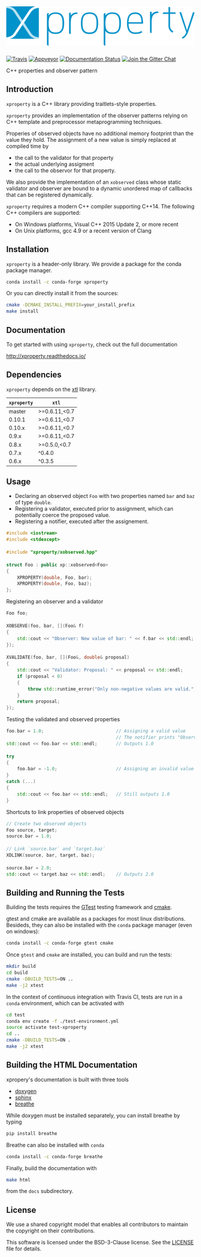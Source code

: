 # ![xproperty](docs/source/xproperty.svg)

[![Travis](https://travis-ci.org/jupyter-xeus/xproperty.svg?branch=master)](https://travis-ci.org/jupyter-xeus/xproperty)
[![Appveyor](https://ci.appveyor.com/api/projects/status/0cbb1v1tgte5b7pk?svg=true)](https://ci.appveyor.com/project/jupyter-xeus/xproperty)
[![Documentation Status](http://readthedocs.org/projects/xproperty/badge/?version=latest)](https://xproperty.readthedocs.io/en/latest/?badge=latest)
[![Join the Gitter Chat](https://badges.gitter.im/Join%20Chat.svg)](https://gitter.im/QuantStack/Lobby?utm_source=badge&utm_medium=badge&utm_campaign=pr-badge&utm_content=badge)

C++ properties and observer pattern

## Introduction

`xproperty` is a C++ library providing traitlets-style properties.

`xproperty` provides an implementation of the observer patterns relying on C++ template and preprocessor metaprogramming techniques.

Properies of observed objects have no additional memory footprint than the value they hold. The assignment of a new value is simply
replaced at compiled time by

- the call to the validator for that property
- the actual underlying assigment
- the call to the observor for that property.

We also provide the implementation of an `xobserved` class whose static validator and observer are bound to a dynamic unordered map
of callbacks that can be registered dynamically.

`xproperty` requires a modern C++ compiler supporting C++14. The following C++ compilers are supported:

- On Windows platforms, Visual C++ 2015 Update 2, or more recent
- On Unix platforms, gcc 4.9 or a recent version of Clang

## Installation

`xproperty` is a header-only library. We provide a package for the conda package manager.

```bash
conda install -c conda-forge xproperty
```

Or you can directly install it from the sources:

```bash
cmake -DCMAKE_INSTALL_PREFIX=your_install_prefix
make install
```

## Documentation

To get started with using `xproperty`, check out the full documentation

http://xproperty.readthedocs.io/

## Dependencies

`xproperty` depends on the [xtl](https://github.com/xtensor-stack/xtl) library.

| `xproperty` |     `xtl`     |
|-------------|---------------|
|   master    | >=0.6.11,<0.7 |
|   0.10.1    | >=0.6.11,<0.7 |
|   0.10.x    | >=0.6.11,<0.7 |
|   0.9.x     | >=0.6.11,<0.7 |
|   0.8.x     | >=0.5.0,<0.7  |
|   0.7.x     | ^0.4.0        |
|   0.6.x     | ^0.3.5        |

## Usage

- Declaring an observed object `Foo` with two properties named `bar` and `baz` of type `double`.
- Registering a validator, executed prior to assignment, which can potentially coerce the proposed value.
- Registering a notifier, executed after the assignement.

```cpp
#include <iostream>
#include <stdexcept>

#include "xproperty/xobserved.hpp"

struct Foo : public xp::xobserved<Foo>
{
    XPROPERTY(double, Foo, bar);
    XPROPERTY(double, Foo, baz);
};
```

Registering an observer and a validator

```cpp
Foo foo;

XOBSERVE(foo, bar, [](Foo& f)
{
    std::cout << "Observer: New value of bar: " << f.bar << std::endl;
});

XVALIDATE(foo, bar, [](Foo&, double& proposal)
{
    std::cout << "Validator: Proposal: " << proposal << std::endl;
    if (proposal < 0)
    {
        throw std::runtime_error("Only non-negative values are valid.");
    }
    return proposal;
});
```

Testing the validated and observed properties

```cpp
foo.bar = 1.0;                           // Assigning a valid value
                                         // The notifier prints "Observer: New value of bar: 1"
std::cout << foo.bar << std::endl;       // Outputs 1.0

try
{
    foo.bar = -1.0;                      // Assigning an invalid value
}
catch (...)
{
    std::cout << foo.bar << std::endl;   // Still outputs 1.0
}
```

Shortcuts to link properties of observed objects

```cpp
// Create two observed objects
Foo source, target;
source.bar = 1.0;

// Link `source.bar` and `target.baz`
XDLINK(source, bar, target, baz);

source.bar = 2.0;
std::cout << target.baz << std::endl;    // Outputs 2.0
```

## Building and Running the Tests

Building the tests requires the [GTest](https://github.com/google/googletest) testing framework and [cmake](https://cmake.org).

gtest and cmake are available as a packages for most linux distributions. Besideds, they can also be installed with the `conda` package manager (even on windows):

```bash
conda install -c conda-forge gtest cmake
```

Once `gtest` and `cmake` are installed, you can build and run the tests:

```bash
mkdir build
cd build
cmake -DBUILD_TESTS=ON ..
make -j2 xtest
```

In the context of continuous integration with Travis CI, tests are run in a `conda` environment, which can be activated with

```bash
cd test
conda env create -f ./test-environment.yml
source activate test-xproperty
cd ..
cmake -DBUILD_TESTS=ON .
make -j2 xtest
```

## Building the HTML Documentation

xpropery's documentation is built with three tools

 - [doxygen](http://www.doxygen.org)
 - [sphinx](http://www.sphinx-doc.org)
 - [breathe](https://breathe.readthedocs.io)

While doxygen must be installed separately, you can install breathe by typing

```bash
pip install breathe
```

Breathe can also be installed with `conda`

```bash
conda install -c conda-forge breathe
```

Finally, build the documentation with

```bash
make html
```

from the `docs` subdirectory.

## License

We use a shared copyright model that enables all contributors to maintain the
copyright on their contributions.

This software is licensed under the BSD-3-Clause license. See the [LICENSE](LICENSE) file for details.
